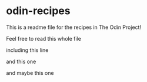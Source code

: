 # odin-recipes

This is a readme file for the recipes in The Odin Project!

Feel free to read this whole file

including this line

and this one

and maybe this one
